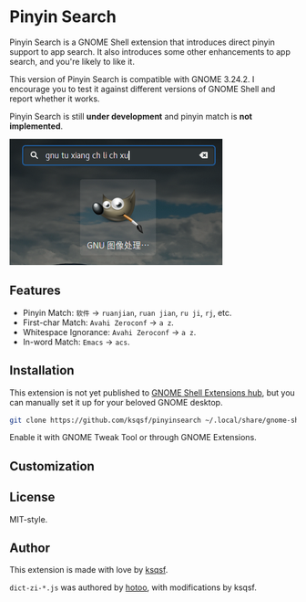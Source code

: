 # Pinyin Search
Pinyin Search is a GNOME Shell extension that introduces direct pinyin support
to app search. It also introduces some other enhancements to app search, and
you're likely to like it.

This version of Pinyin Search is compatible with GNOME 3.24.2. I encourage you
to test it against different versions of GNOME Shell and report whether it 
works.

Pinyin Search is still **under development** and pinyin match is **not implemented**.

![Screenshot](Screenshot.png)

## Features
* Pinyin Match: `软件` -> `ruanjian`, `ruan jian`, `ru ji`, `rj`, etc.
* First-char Match: `Avahi Zeroconf` -> `a z`.
* Whitespace Ignorance: `Avahi Zeroconf` -> `a z`.
* In-word Match: `Emacs` -> `acs`.

## Installation
This extension is not yet published to 
[GNOME Shell Extensions hub](https://extensions.gnome.org/),
but you can manually set it up for your beloved GNOME desktop.

```bash
git clone https://github.com/ksqsf/pinyinsearch ~/.local/share/gnome-shell/extensions/pinyinsearch@ksqsf.moe
```
Enable it with GNOME Tweak Tool or through GNOME Extensions.

## Customization

## License
MIT-style.

## Author
This extension is made with love by [ksqsf](https://ksqsf.moe).

`dict-zi-*.js` was authored by [hotoo](https://hotoo.me/), with modifications
by ksqsf.
